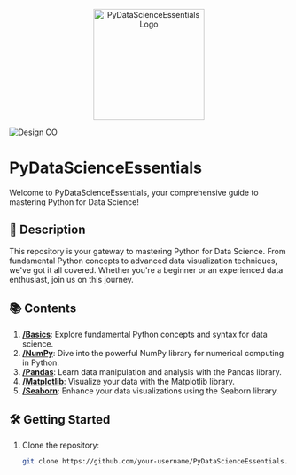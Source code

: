 <p align="center">
<img src=![Design CO](https://github.com/ramanuj-rs/PyDataScienceEssentials/assets/125216283/c1498f9a-1753-46cb-8f2e-087d1afb754d) alt="PyDataScienceEssentials Logo" width="200" />

</p>

![Design CO](https://github.com/ramanuj-rs/PyDataScienceEssentials/assets/125216283/c1498f9a-1753-46cb-8f2e-087d1afb754d)


# PyDataScienceEssentials

Welcome to PyDataScienceEssentials, your comprehensive guide to mastering Python for Data Science!

## 🚀 Description

This repository is your gateway to mastering Python for Data Science. From fundamental Python concepts to advanced data visualization techniques, we've got it all covered. Whether you're a beginner or an experienced data enthusiast, join us on this journey.

## 📚 Contents

1. **[/Basics](/Basics)**: Explore fundamental Python concepts and syntax for data science.
2. **[/NumPy](/NumPy)**: Dive into the powerful NumPy library for numerical computing in Python.
3. **[/Pandas](/Pandas)**: Learn data manipulation and analysis with the Pandas library.
4. **[/Matplotlib](/Matplotlib)**: Visualize your data with the Matplotlib library.
5. **[/Seaborn](/Seaborn)**: Enhance your data visualizations using the Seaborn library.

## 🛠️ Getting Started

1. Clone the repository:

   ```bash
   git clone https://github.com/your-username/PyDataScienceEssentials.git
